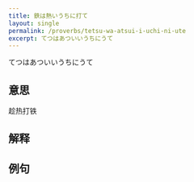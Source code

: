 ```yaml
---
title: 鉄は熱いうちに打て
layout: single
permalink: /proverbs/tetsu-wa-atsui-i-uchi-ni-ute
excerpt: てつはあついいうちにうて
---
```


てつはあついいうちにうて

## 意思

趁热打铁

## 解释

## 例句

